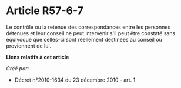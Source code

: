 # Article R57-6-7

Le contrôle ou la retenue des correspondances entre les personnes détenues et leur conseil ne peut intervenir s'il peut être
constaté sans équivoque que celles-ci sont réellement destinées au conseil ou proviennent de lui.

**Liens relatifs à cet article**

_Créé par_:

  - Décret n°2010-1634 du 23 décembre 2010 - art. 1
